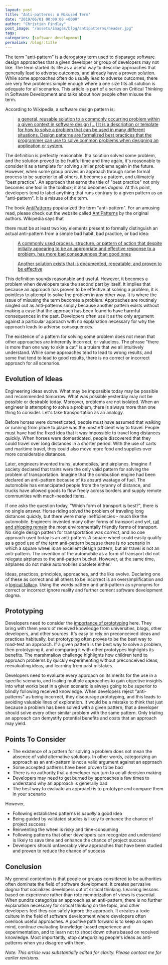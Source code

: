 ```yaml
---
layout: post
title: "Anti-patterns: A Misused Term"
date: "2019/06/01 00:00:00 +0000"
author: "Christian Findlay"
post_image: "/assets/images/blog/antipatterns/header.jpg"
tags: 
categories: [software development]
permalink: /blog/:title
---
```


The term "anti-pattern" is a derogatory term used to disparage software design approaches that a given developer or group of developers may not like. The term started its life as a useful way to describe approaches that generally lead to adverse outcomes, and already have a proven solution. While some approaches often do usually lead to adverse outcomes, there are very few problems simple enough where a one size fits all solution is adequate for all scenarios. This article is part of a series on Critical Thinking in Software Development and talks about how people often misuse the term.

According to Wikipedia, a software design pattern is:

> [a general, reusable solution to a commonly occurring problem within a given context in software design \[...\] It is a description or template for how to solve a problem that can be used in many different situations. Design patterns are formalized best practices that the programmer can use to solve common problems when designing an application or system.](https://en.wikipedia.org/wiki/Software_design_pattern)

The definition is perfectly reasonable. If a solution solved some problem, and the solution proved to be fruitful time and time again, it's reasonable to consider it as a template for solving similar problems again in the future. However, when some group proves an approach through some formal process to be superior to all others, it becomes a pattern, and ultimately "best practice". An approach that earns the title of "best practice" not only becomes one tool in the toolbox; it also becomes _dogma_. At this point, developers tend to label anything that runs contrary to a given pattern as an "anti-pattern". It is a misuse of the term.

The book [AntiPatterns](https://en.wikipedia.org/wiki/AntiPatterns) popularized the term "anti-pattern". For an amusing read, please check out the website called [AntiPatterns](http://antipatterns.com/) by the original authors. Wikipedia says that

there must be at least two key elements present to formally distinguish an actual anti-pattern from a simple bad habit, bad practice, or bad idea:

> [A commonly used process, structure, or pattern of action that despite initially appearing to be an appropriate and effective response to a problem, has more bad consequences than good ones](https://en.wikipedia.org/wiki/Anti-pattern)

> [Another solution exists that is documented, repeatable, and proven to be effective](https://en.wikipedia.org/wiki/Anti-pattern)

This definition sounds reasonable and useful. However, it becomes a problem when developers take the second part by itself. It implies that because an approach has proven to be effective at solving a problem, it is pointless to attempt to solve the problem in any other way. It is where the issue of misusing the term becomes a problem. Approaches are routinely singled out as anti-patterns simply because another pattern exists without making a case that the approach has been found to have harmful consequences in the past. Developers often use it as the only argument against a particular approach with no explanation necessary for why the approach leads to adverse consequences.

The existence of a pattern for solving some problem does not mean that other approaches are inherently incorrect, or valueless. The phrase "there is more than one way to skin a cat" is a truism that we all intuitively understand. While some approaches tend to lead to wrong results, and some that tend to lead to good results, there is no correct or incorrect approach for all scenarios.

Evolution of Ideas
------------------

Engineering ideas evolve. What may be impossible today may be possible and recommended tomorrow. What was possible yesterday may not be possible or desirable today. Moreover, problems are not isolated. When an engineer is attempting to solve a problem, there is always more than one thing to consider. Let's take transportation as an analogy.

Before horses were domesticated, people must have assumed that walking or running from place to place was the most efficient way to travel. People must have had the fixed idea that it was impossible to travel long distances quickly. When horses were domesticated, people discovered that they could travel over long distances in a shorter period. With the use of carts and maritime travel, they could also move more food and supplies over more considerable distances.

Later, engineers invented trains, automobiles, and airplanes. Imagine if society declared that trains were the only valid pattern for solving the problem of transportation. Imagine that the combustion engine had been declared an anti-pattern because of its absurd wastage of fuel. The automobile has emancipated people from the tyranny of distance, and trucks have allowed goods to flow freely across borders and supply remote communities with much-needed items.

If one asks the question today, "Which form of transport is best?", there is no single answer. Horse riding solved the problem of traveling long distances quickly, but there were many inefficiencies - much like the automobile. Engineers invented many other forms of transport and yet, [rail and shipping remain](https://pubs.acs.org/doi/10.1021/es9039693) the most environmentally friendly forms of transport. No single design pattern for transportation was _correct_, and no one approach used today is an anti-pattern. A square wheel could easily qualify as a good use of the term anti-pattern because there is no scenario in which a square wheel is an excellent design pattern, but air travel is not an anti-pattern. The invention of the automobile as a form of transport did not relegate airplanes to the anti-pattern bucket. However, at the same time, airplanes do not make automobiles obsolete either.

Ideas, practices, principles, approaches, and the like evolve. Declaring one of these as correct and all others to be incorrect is an oversimplification and a [logical fallacy](https://en.wikipedia.org/wiki/False_dilemma). Using the words pattern and anti-pattern as synonyms for correct or incorrect ignore reality and further cement software development dogma.

Prototyping
-----------

Developers need to consider the [importance of prototyping](https://build2think.wordpress.com/2013/04/11/learning-prototyping-with-the-marshmallow-challenge/) here. They bring with them years of received knowledge from universities, blogs, other developers, and other sources. It's easy to rely on preconceived ideas and practices habitually, but prototyping often proves to be the best way to road-test an approach. If a given pattern is the best way to solve a problem, then prototyping it, and comparing it with other prototypes highlights its benefits. The marshmallow challenge highlights how children tend to approach problems by quickly experimenting without preconceived ideas, reevaluating ideas, and learning from past mistakes.

Developers need to evaluate every approach on its merits for the use in a specific scenario, and trialing multiple approaches to gain objective insights into what works best in a given scenario is always going to be superior to blindly following received knowledge. When developers reject "anti-patterns" as being incorrect, they discourage prototyping, and this leads to avoiding valuable lines of exploration. It would be a mistake to think that just because a problem has been solved with a given pattern, that a developer should solve every other similar problem with the same pattern. Only trialing an approach can demystify potential benefits and costs that an approach may yield.

Points To Consider
------------------

*   The existence of a pattern for solving a problem does not mean the absence of valid alternative solutions. In other words, categorizing an approach as an anti-pattern is not a valid argument against an approach
*   Some accepted patterns have been proven to be bad
*   There is no authority that a developer can turn to on all decision making
*   Developers may need to get burned by approaches a few times to understand why an approach is generally bad
*   The best way to evaluate an approach is to prototype and compare them in your scenario

However,

*   Following established patterns is _usually_ a good idea
*   Being guided by validated studies is likely to enhance the chance of project success
*   Reinventing the wheel is risky and time-consuming
*   Following patterns that other developers can recognize and understand is likely to save time and enhance the chance of project success
*   Developers should unfavorably view approaches that have been studied and proven to reduce the chance of success

Conclusion
----------

My general contention is that people or groups considered to be authorities often dominate the field of software development. It creates pervasive dogma that socializes developers out of critical thinking. Learning lessons based on experience rather than rote memorization of views is essential. When pundits categorize an approach as an anti-pattern, there is no further explanation necessary for critical thinking on the topic, and other developers feel they can safely ignore the approach. It creates a toxic culture in the field of software development where developers often overlook useful approaches. A positive path forward is to keep an open mind, continue evaluating knowledge-based experience and experimentation, and to learn not to shoot down others based on received knowledge. Most importantly, stop categorizing people's ideas as anti-patterns when you disagree with them.

_Note: This article was substantially edited for clarity. Please contact me for earlier revisions._